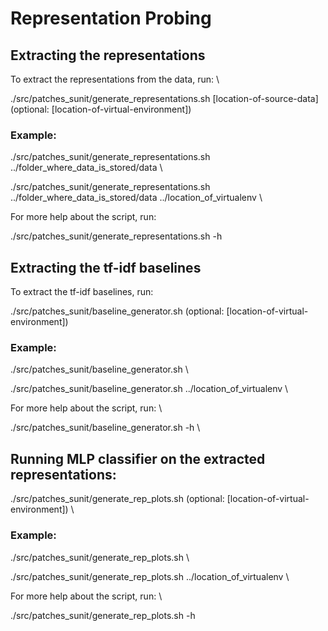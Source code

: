 # Representation Probing


## Extracting the representations
To extract the representations from the data, run: \

./src/patches_sunit/generate_representations.sh [location-of-source-data] (optional: [location-of-virtual-environment])

### Example:    
./src/patches_sunit/generate_representations.sh ../folder_where_data_is_stored/data \

./src/patches_sunit/generate_representations.sh ../folder_where_data_is_stored/data ../location_of_virtualenv \

For more help about the script, run:

./src/patches_sunit/generate_representations.sh -h

## Extracting the tf-idf baselines

To extract the tf-idf baselines, run:

./src/patches_sunit/baseline_generator.sh (optional: [location-of-virtual-environment])

### Example:

./src/patches_sunit/baseline_generator.sh \

./src/patches_sunit/baseline_generator.sh ../location_of_virtualenv \

For more help about the script, run: \

./src/patches_sunit/baseline_generator.sh -h \

## Running MLP classifier on the extracted representations:

./src/patches_sunit/generate_rep_plots.sh (optional: [location-of-virtual-environment]) \

### Example:    
./src/patches_sunit/generate_rep_plots.sh  \

./src/patches_sunit/generate_rep_plots.sh ../location_of_virtualenv \

For more help about the script, run: \

./src/patches_sunit/generate_rep_plots.sh  -h


